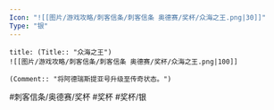 ```yaml
---
Icon: "![[图片/游戏攻略/刺客信条/刺客信条 奥德赛/奖杯/众海之王.png|30]]"
Type: "银"
---
```

```ad-common-silver-trophy
title: (Title:: "众海之王")
![[图片/游戏攻略/刺客信条/刺客信条 奥德赛/奖杯/众海之王.png|100]]

(Comment:: "将阿德瑞斯提亚号升级至传奇状态。")
```

#刺客信条/奥德赛/奖杯 #奖杯 #奖杯/银
